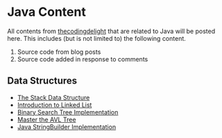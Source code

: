 # Java Content

All contents from <a href="http://www.thecodingdelight.com">thecodingdelight</a> that are related to Java will be posted here. 
This includes (but is not limited to) the following content.

1. Source code from blog posts
2. Source code added in response to comments

## Data Structures

* <a href="http://www.thecodingdelight.com/stack-java/">The Stack Data Structure</a>
* <a href="http://www.thecodingdelight.com/introduction-linked-list/">Introduction to Linked List</a>
* [Binary Search Tree Implementation](https://www.thecodingdelight.com/binary-search-tree-implementation-javascript)
* <a href="http://www.thecodingdelight.com/avl-tree-implementation-java/">Master the AVL Tree</a>
* [Java StringBuilder Implementation](https://www.thecodingdelight.com/java-stringbuilder-class/)
